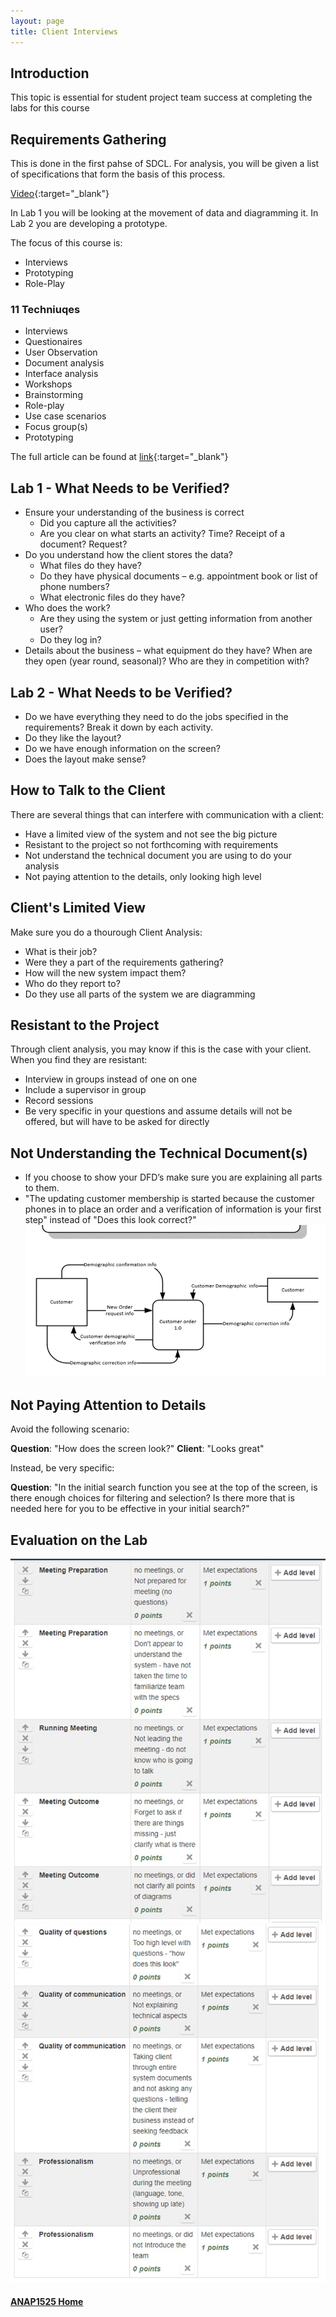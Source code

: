 ```yaml
---
layout: page
title: Client Interviews
---
```


## Introduction
This topic is essential for student project team success at completing the labs for this course

## Requirements Gathering
This is done in the first pahse of SDCL. For analysis, you will be given a list of specifications that form the basis of this process.

[Video](https://www.youtube.com/watch?v=uo98gmTYmxg){:target="_blank"}

In Lab 1 you will be looking at the movement of data and diagramming it. In Lab 2 you are developing a prototype.

The focus of this course is:
* Interviews
* Prototyping
* Role-Play

### 11 Techniuqes
*  Interviews
*  Questionaires
*  User Observation
*  Document analysis
*  Interface analysis
*  Workshops
*  Brainstorming
*  Role-play
*  Use case scenarios
*  Focus group(s)
*  Prototyping

The full article can be found at [link](https://www.jamasoftware.com/requirements-management-guide/requirements-gathering-and-management-processes/11-requirements-gathering-techniques-for-agile-product-teams){:target="_blank"}

## Lab 1 - What Needs to be Verified?
*  Ensure your understanding of the business is correct 
    *  Did you capture all the activities?
    *  Are you clear on what starts an activity?  Time?  Receipt of a document?  Request?
*  Do you understand how the client stores the data?
    *  What files do they have?
    *  Do they have physical documents – e.g. appointment book or list of phone numbers?
    *  What electronic files do they have?
*  Who does the work?
    *  Are they using the system or just getting information from another user?
    *  Do they log in?
*  Details about the business – what equipment do they have?  When are they open (year round, seasonal)?  Who are they in competition with?

## Lab 2 - What Needs to be Verified? 
*  Do we have everything they need to do the jobs specified in the requirements?  Break it down by each activity.
*  Do they like the layout?
*  Do we have enough information on the screen?
*  Does the layout make sense?

## How to Talk to the Client
There are several things that can interfere with communication with a client:
*  Have a limited view of the system and not see the big picture
*  Resistant to the project so not forthcoming with requirements
*  Not understand the technical document you are using to do your analysis
*  Not paying attention to the details, only looking high level

## Client's Limited View
Make sure you do a thourough Client Analysis:
*  What is their job?
*  Were they a part of the requirements gathering?
*  How will the new system impact them?
*  Who do they report to?
*  Do they use all parts of the system we are diagramming

## Resistant to the Project
Through client analysis, you may know if this is the case with your client. When you find they are resistant:
*  Interview in groups instead of one on one
*  Include a supervisor in group
*  Record sessions
*  Be very specific in your questions and assume details will not be offered, but will have to be asked for directly

## Not Understanding the Technical Document(s)
*  If you choose to show your DFD’s make sure you are explaining all parts to them.
*  "The updating customer membership is started because the customer phones in to place an order and a verification of information is your first step" instead of  "Does this look correct?"<br>
![DFD Extract](files/dfd-extract.jpg)

## Not Paying Attention to Details
Avoid the following scenario:

**Question**: "How does the screen look?"
**Client**: "Looks great"

Instead, be very specific:

**Question**: "In the initial search function you see at the top of the screen, is there enough choices for filtering and selection?  Is there more that is needed here for you to be effective in your initial search?"

## Evaluation on the Lab
![lab-evaluation-1](files/lab-evaluation-1.jpg)![lab-evaluation-2](files/lab-evaluation-2.jpg)

#### [ANAP1525 Home](../)